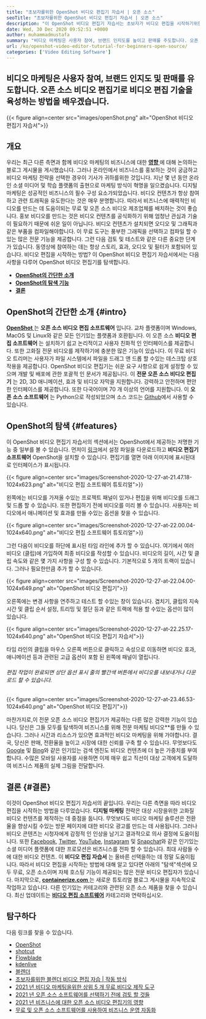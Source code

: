 ```yaml
---
title: "초보자를위한 OpenShot 비디오 편집기 자습서 | 오픈 소스" 
seoTitle: "초보자를위한 OpenShot 비디오 편집기 자습서 | 오픈 소스" 
description: "이 OpenShot 비디오 편집기 자습서는 초보자가 비디오 편집을 시작하기위한 것입니다. 3D 애니메이션 등과 같은 기능을 제공하는 트렌디 한 비디오 편집기입니다." 
date: Wed, 30 Dec 2020 09:52:51 +0000
author: muhammadmustafa
summary: "비디오 마케팅은 사용자 참여, 브랜드 인지도를 높이고 판매를 주도합니다. 오픈 소스 비디오 편집기로 비디오 편집 기술을 육성하는 방법을 배우겠습니다." 
url: /ko/openshot-video-editor-tutorial-for-beginners-open-source/
categories: ['Video Editing Software']
---
```


## 비디오 마케팅은 사용자 참여, 브랜드 인지도 및 판매를 유도합니다. 오픈 소스 비디오 편집기로 비디오 편집 기술을 육성하는 방법을 배우겠습니다.

{{< figure align=center src="images/openShot.png" alt="OpenShot 비디오 편집기 자습서">}}


## 개요
우리는 최근 다른 측면과 함께 비디오 마케팅의 비즈니스에 대한 [  **영향**  ][1]에 대해 논의하는 블로그 게시물을 게시했습니다. 그러나 온라인에서 비즈니스를 홍보하는 것이 궁금하고 비디오 마케팅 전략을 선택한 경우이 기사가 귀하를위한 것입니다. 지난 몇 년 동안 온라인 소셜 미디어 및 학습 플랫폼의 출현으로 마케팅 방식이 혁명을 일으켰습니다. 디지털 마케팅은 성공적인 비즈니스의 필수 구성 요소가되었습니다. 비디오 컨텐츠가 항상 참여하고 관련 트래픽을 유도한다는 것은 매우 분명합니다. 따라서 비즈니스에 매력적인 비디오를 만드는 데 도움이되는 무료 및 오픈 소스 비디오 제조업체를 배치하는 것이 좋습니다.
홍보 비디오를 만드는 것은 비디오 컨텐츠를 공식화하기 위해 엄청난 관심과 기술이 필요하기 때문에 쉬운 일이 아닙니다. 비디오 컨텐츠가 설치되면 오디오 및 그래픽과 같은 부품을 컴파일해야합니다. 이 무료 도구는 풍부한 그래픽을 선택하고 컴파일 할 수있는 많은 전문 기능을 제공합니다. 그런 다음 검토 및 테스트와 같은 다른 중요한 단계가 있습니다. 동영상에 참여하는 데는 항상 스토리, 효과, 오디오 및 필터가 포함되어 있습니다. 비디오 편집을 시작하는 방법? 이 OpenShot 비디오 편집기 자습서에서는 다음 사항을 다루어 OpenShot 비디오 편집기를 탐색합니다.
*  **[OpenShot의 간단한 소개][2]**  
*  **[OpenShot의 탐색 기능][3]**  
*  **[결론][4]**  

## OpenShot의 간단한 소개 {#intro}

[  **OpenShot** ][5]는  **오픈 소스 비디오 편집 소프트웨어**  입니다. 교차 플랫폼이며 Windows, MacOS 및 Linux와 같은 모든 인기있는 플랫폼과 호환됩니다. 이 오픈 소스 **비디오 편집 소프트웨어**  는 설치하기 쉽고 논리적이고 사용자 친화적 인 인터페이스를 제공합니다. 또한 고화질 전문 비디오를 제작하기에 충분한 많은 기능이 있습니다. 이 무료 비디오 트리머는 사용자가 파일 시스템에서 파일을 드래그 앤 드롭 할 수있는 데스크탑 상호 작용을 제공합니다. OpenShot 비디오 편집기는 쉬운 요구 사항으로 쉽게 설정할 수 있으며 개발 및 배포에 관한 포괄적 인 문서가 제공됩니다.
이  **전문 오픈 소스 비디오 편집기** 는 2D, 3D 애니메이션, 효과 및 비디오 자막을 지원합니다. 강력하고 안전하며 편안한 인터페이스를 제공합니다. 또한 다국어이며 70 개 이상의 언어를 지원합니다. 이 **오픈 소스 소프트웨어**  는 Python으로 작성되었으며 소스 코드는 [Github][6]에서 사용할 수 있습니다.

## OpenShot의 탐색 {#features}

이 OpenShot 비디오 편집기 자습서의 섹션에서는 OpenShot에서 제공하는 저명한 기능 중 일부를 볼 수 있습니다. 먼저이 [링크][7]에서 설정 파일을 다운로드하고  **비디오 편집기 소프트웨어**  OpenShot을 설치할 수 있습니다.
편집기를 열면 아래 이미지에 표시된대로 인터페이스가 표시됩니다.

{{< figure align=center src="images/Screenshot-2020-12-27-at-21.47.18-1024x623.png" alt="비디오 편집 소프트웨어 튜토리얼">}}

왼쪽에는 비디오를 가져올 수있는 프로젝트 패널이 있거나 편집을 위해 비디오를 드래그 및 드롭 할 수 있습니다. 또한 편집하기 전에 비디오를 미리 볼 수 있습니다. 사용자는 비디오에서 애니메이션 및 효과를 만들 수있는 옵션을 찾을 수 있습니다.

{{< figure align=center src="images/Screenshot-2020-12-27-at-22.00.04-1024x640.png" alt="비디오 편집 소프트웨어 튜토리얼">}}

그런 다음이 비디오를 하단에 표시된 타임 라인에 추가 할 수 있습니다. 여기에서 여러 비디오 (클립)에 가입하여 최종 비디오를 작성할 수 있습니다. 비디오의 길이, 시간 및 클립 속도와 같은 몇 가지 사항을 구성 할 수 있습니다. 기본적으로 5 개의 트랙이 있습니다. 그러나 필요한만큼 추가 할 수 있습니다.

{{< figure align=center src="images/Screenshot-2020-12-27-at-22.04.00-1024x649.png" alt="OpenShot 비디오 편집기">}}

오른쪽에는 변경 사항을 연주하고 테스트 할 수있는 창이 있습니다. 겹치기, 클립의 지속 시간 및 클립 순서 설정, 트리밍 및 절단 등과 같은 트랙에 적용 할 수있는 옵션이 많이 있습니다.

{{< figure align=center src="images/Screenshot-2020-12-27-at-22.25.17-1024x640.png" alt="OpenShot 비디오 편집기 자습서">}}

타임 라인의 클립을 마우스 오른쪽 버튼으로 클릭하고 속성으로 이동하면 비디오 효과, 애니메이션 등과 관련된 고급 옵션이 포함 된 왼쪽에 패널이 열립니다.

###### 편집 작업이 완료되면 상단 옵션 표시 줄의 빨간색 버튼에서 비디오를 내보내거나 다운로드 할 수 있습니다.

{{< figure align=center src="images/Screenshot-2020-12-27-at-23.46.53-1024x640.png" alt="OpenShot 비디오 편집기">}}

마찬가지로,이 전문 오픈 소스 비디오 편집기가 제공하는 다른 많은 강력한 기능이 있습니다. 당신은 그들 모두를 탐색하여 비즈니스를 위해 전문 마케팅 비디오**를 만들 수 있습니다. 그러나 시간과 리소스가 있으면 효과적인 비디오 마케팅을 위해 가야합니다. 결국, 당신은 판매, 전환율을 높이고 시장에 대한 신뢰를 구축 할 수 있습니다. 무엇보다도 [Google][8] 및 [Bing][9]와 같은 인기있는 검색 엔진도 비디오 컨텐츠에 더 높은 가중치를 부여합니다. 수많은 모바일 사용자를 사용하면 이제 매우 쉽고 직선이 대상 고객에게 도달하여 비즈니스 제품의 실제 그림을 전달합니다.

## 결론 {#결론}

이것이 OpenShot 비디오 편집기 자습서의 끝입니다. 우리는 다른 측면을 따라 비디오 편집을 시작하는 방법을 다루었습니다.  **디지털 마케팅** 전략은 대상 시장을위한 고화질 비디오 컨텐츠를 제작하는 데 중점을 둡니다. 무엇보다도 비디오 마케팅 솔루션은 전환율을 향상시킬 수있는 방문 페이지에 대한 비디오 광고를 만드는 데 사용됩니다. 그러나 비디오 콘텐츠는 시청자에게 감정적 인 인상을 남기고 결과적으로 의사 결정에 도움이됩니다. 또한 [Facebook][10], [Twitter][11], [YouTube][12], [Instagram][13] 및 [Snapchat][14]와 같은 인기있는 소셜 미디어 플랫폼에 대한 프로모션은 비즈니스를 전파 할 수 있습니다. 최대 사람들 수에 대한 비디오 컨텐츠. 이 **비디오 편집 자습서**  는 올바른 선택을하는 데 정말 도움이됩니다. 따라서 비디오 편집을 시작하는 방법에 대해 알고 있다면 아래의 "탐색"섹션에 모두 무료, 오픈 소스이며 자체 호스팅 기능이 제공되는 많은 전문 비디오 편집자가 있습니다.
마지막으로, [  **containerize.com** ][15]는 새로운 튜토리얼 블로그 게시물을 지속적으로 작업하고 있습니다. 다른 인기있는 카테고리와 관련된 오픈 소스 제품을 찾을 수 있습니다. 최신 업데이트는 **[비디오 편집 소프트웨어][16]**  카테고리와 연락하십시오.

## 탐구하다
다음 링크를 찾을 수 있습니다.
  * [OpenShot][5]
  * [shotcut][17]
  * [Flowblade][18]
  * [kdenlive][19]
  * [블렌더][20]
  * [초보자를위한 블렌더 비디오 편집 자습 | 작동 방식][21]
  * [2021 년 비디오 마케팅을위한 상위 5 개 무료 비디오 제작 도구][22]
  * [2021 년 오픈 소스 소프트웨어를 선택하기 전에 검토 할 것들][23]
  * [2021 년 비즈니스에 대한 오픈 소스 비디오 편집기의 영향][1]
  * [무료 및 오픈 소스 소프트웨어를 사용하여 비즈니스 운영 자동화][24]



 [1]: https://blog.containerize.com/video-editing-software/how-video-editing-software-improves-business-video-marketing/
 [2]: #intro
 [3]: #features
 [4]: #Conclusion
 [5]: https://products.containerize.com/video-editing-software/openshot
 [6]: https://github.com/OpenShot/openshot-qt
 [7]: https://www.openshot.org/download/
 [8]: https://www.google.com/
 [9]: https://www.bing.com/
 [10]: https://www.facebook.com/
 [11]: https://twitter.com/home
 [12]: https://www.youtube.com/
 [13]: http://instagram.com
 [14]: https://www.snapchat.com/
 [15]: https://www.containerize.com/
 [16]: https://products.containerize.com/video-editing-software
 [17]: https://products.containerize.com/video-editing-software/shotcut
 [18]: https://products.containerize.com/video-editing-software/flowblade
 [19]: https://products.containerize.com/video-editing-software/kdenlive
 [20]: https://products.containerize.com/video-editing-software/blender
 [21]: https://blog.containerize.com/video-editing-software/blender-video-editing-tutorial-for-beginners/
 [22]: https://blog.containerize.com/video-editing-software/top-5-open-source-video-editor-software-for-video-marketing/
 [23]: https://blog.containerize.com/cmdb-software/things-to-review-before-opting-open-source-software-in-2021/
 [24]: https://blog.containerize.com/blogging/automate-business-operations-using-open-source-software/
